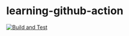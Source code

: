 # learning-github-action

[![Build and Test](https://github.com/sillyhatxu/learning-github-action/workflows/Build%20and%20Test/badge.svg?branch=master&event=push_request)](https://github.com/sillyhatxu/learning-github-action/actions)